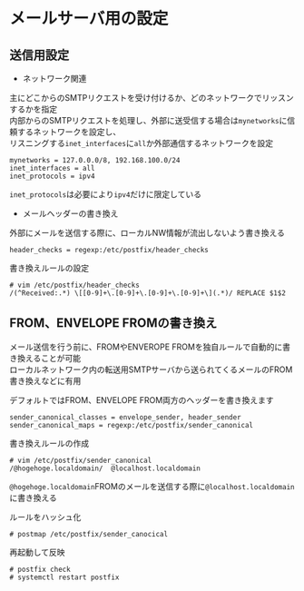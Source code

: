 # メールサーバ用の設定

## 送信用設定

* ネットワーク関連  

主にどこからのSMTPリクエストを受け付けるか、どのネットワークでリッスンするかを指定  
内部からのSMTPリクエストを処理し、外部に送受信する場合は`mynetworks`に信頼するネットワークを設定し、  
リスニングする`inet_interfaces`に`all`か外部通信するネットワークを設定  

```
mynetworks = 127.0.0.0/8, 192.168.100.0/24
inet_interfaces = all
inet_protocols = ipv4
```

`inet_protocols`は必要により`ipv4`だけに限定している  

* メールヘッダーの書き換え  

外部にメールを送信する際に、ローカルNW情報が流出しないよう書き換える  

```
header_checks = regexp:/etc/postfix/header_checks
```

書き換えルールの設定  

```
# vim /etc/postfix/header_checks
/(^Received:.*) \[[0-9]+\.[0-9]+\.[0-9]+\.[0-9]+\](.*)/ REPLACE $1$2
```

## FROM、ENVELOPE FROMの書き換え
メール送信を行う前に、FROMやENVEROPE FROMを独自ルールで自動的に書き換えることが可能  
ローカルネットワーク内の転送用SMTPサーバから送られてくるメールのFROM書き換えなどに有用  

デフォルトではFROM、ENVELOPE FROM両方のヘッダーを書き換えます  

```
sender_canonical_classes = envelope_sender, header_sender
sender_canonical_maps = regexp:/etc/postfix/sender_canonical
```

書き換えルールの作成  

```
# vim /etc/postfix/sender_canonical
/@hogehoge.localdomain/  @localhost.localdomain
```

`@hogehoge.localdomain`FROMのメールを送信する際に`@localhost.localdomain`に書き換える  

ルールをハッシュ化  

```
# postmap /etc/postfix/sender_canocical
```

再起動して反映  

```
# postfix check
# systemctl restart postfix
```
